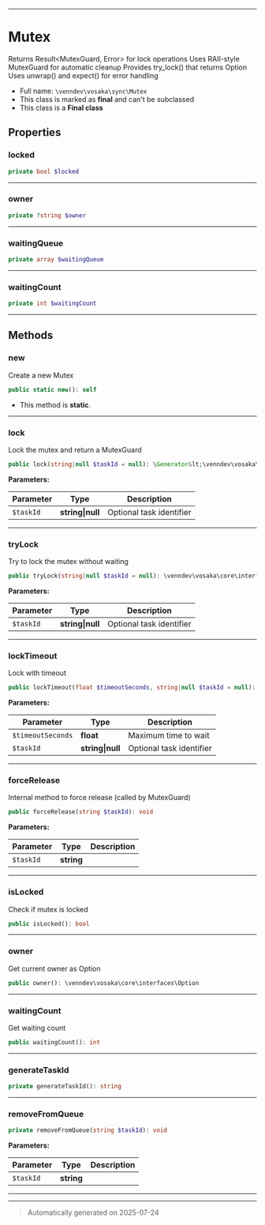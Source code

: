 ***

# Mutex

Returns Result<MutexGuard, Error> for lock operations
Uses RAII-style MutexGuard for automatic cleanup
Provides try_lock() that returns Option<MutexGuard>
Uses unwrap() and expect() for error handling



* Full name: `\venndev\vosaka\sync\Mutex`
* This class is marked as **final** and can't be subclassed
* This class is a **Final class**



## Properties


### locked



```php
private bool $locked
```






***

### owner



```php
private ?string $owner
```






***

### waitingQueue



```php
private array $waitingQueue
```






***

### waitingCount



```php
private int $waitingCount
```






***

## Methods


### new

Create a new Mutex

```php
public static new(): self
```



* This method is **static**.








***

### lock

Lock the mutex and return a MutexGuard

```php
public lock(string|null $taskId = null): \Generator&lt;\venndev\vosaka\core\interfaces\ResultType&gt;
```








**Parameters:**

| Parameter | Type | Description |
|-----------|------|-------------|
| `$taskId` | **string&#124;null** | Optional task identifier |





***

### tryLock

Try to lock the mutex without waiting

```php
public tryLock(string|null $taskId = null): \venndev\vosaka\core\interfaces\Option
```








**Parameters:**

| Parameter | Type | Description |
|-----------|------|-------------|
| `$taskId` | **string&#124;null** | Optional task identifier |





***

### lockTimeout

Lock with timeout

```php
public lockTimeout(float $timeoutSeconds, string|null $taskId = null): \Generator&lt;\venndev\vosaka\core\interfaces\ResultType&gt;
```








**Parameters:**

| Parameter | Type | Description |
|-----------|------|-------------|
| `$timeoutSeconds` | **float** | Maximum time to wait |
| `$taskId` | **string&#124;null** | Optional task identifier |





***

### forceRelease

Internal method to force release (called by MutexGuard)

```php
public forceRelease(string $taskId): void
```








**Parameters:**

| Parameter | Type | Description |
|-----------|------|-------------|
| `$taskId` | **string** |  |





***

### isLocked

Check if mutex is locked

```php
public isLocked(): bool
```












***

### owner

Get current owner as Option<string>

```php
public owner(): \venndev\vosaka\core\interfaces\Option
```












***

### waitingCount

Get waiting count

```php
public waitingCount(): int
```












***

### generateTaskId



```php
private generateTaskId(): string
```












***

### removeFromQueue



```php
private removeFromQueue(string $taskId): void
```








**Parameters:**

| Parameter | Type | Description |
|-----------|------|-------------|
| `$taskId` | **string** |  |





***


***
> Automatically generated on 2025-07-24
